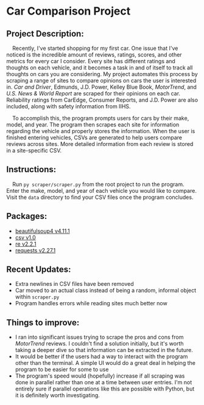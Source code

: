 # Car Comparison Project

## Project Description:

&nbsp;&nbsp;&nbsp;&nbsp;Recently, I've started shopping for my first car. One issue that I've noticed is the incredible amount of reviews, ratings, scores, and other metrics for every car I consider. Every site has different ratings and thoughts on each vehicle, and it becomes a task in and of itself to track all thoughts on cars you are considering. My project automates this process by scraping a range of sites to compare opinions on cars the user is interested in. *Car and Driver*, Edmunds, J.D. Power, Kelley Blue Book, *MotorTrend*, and *U.S. News & World Report* are scraped for their opinions on each car. Reliability ratings from CarEdge, Consumer Reports, and J.D. Power are also included, along with safety information from IIHS.

&nbsp;&nbsp;&nbsp;&nbsp;To accomplish this, the program prompts users for cars by their make, model, and year. The program then scrapes each site for information regarding the vehicle and properly stores the information. When the user is finished entering vehicles, CSVs are generated to help users compare reviews across sites. More detailed information from each review is stored in a site-specific CSV.

## Instructions:
&nbsp;&nbsp;&nbsp;&nbsp;Run `py scraper/scraper.py` from the root project to run the program. Enter the make, model, and year of each vehicle you would like to compare. Visit the `data` directory to find your CSV files once the program concludes.

## Packages:
- [beautifulsoup4 v4.11.1](https://pypi.org/project/beautifulsoup4/) 
- [csv v1.0](https://docs.python.org/3/library/csv.html)
- [re v2.2.1](https://docs.python.org/3/library/re.html)
- [requests v2.27.1](https://pypi.org/project/requests/)

## Recent Updates:
- Extra newlines in CSV files have been removed
- Car moved to an actual class instead of being a random, informal object within `scraper.py`
- Program handles errors while reading sites much better now

## Things to improve:
- I ran into significant issues trying to scrape the pros and cons from *MotorTrend* reviews. I couldn't find a solution initially, but it's worth taking a deeper dive so that information can be extracted in the future.
- It would be better if the users had a way to interact with the program other than the terminal. A simple UI would do a great deal in helping the program to be easier for some to use
- The program's speed would (hopefully) increase if all scraping was done in parallel rather than one at a time between user entries. I'm not entirely sure if parallel operations like this are possible with Python, but it is definitely worth investigating.